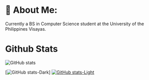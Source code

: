 # 💫 About Me:
Currently a BS in Computer Science student at the University of the Philippines Visayas.

# Github Stats 
![GitHub stats](https://github-readme-stats.vercel.app/api?username=kazeulo&show_icons=true&theme=gruvbox)

[![GitHub stats-Dark](https://github-readme-stats.vercel.app/api?username=kazeulo&show_icons=true&theme=dark#gh-dark-mode-only)]
[![GitHub stats-Light](https://github-readme-stats.vercel.app/api?username=kazeulo&show_icons=true&theme=default#gh-light-mode-only)](https://github.com/anuraghazra/github-readme-stats#gh-light-mode-only)

